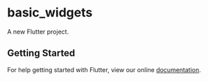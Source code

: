 # basic_widgets

A new Flutter project.

## Getting Started

For help getting started with Flutter, view our online
[documentation](https://flutter.io/).

